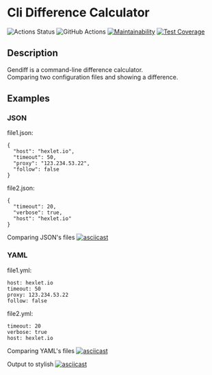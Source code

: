 # Cli Difference Calculator

<!-- ### Hexlet tests and linter status: -->
![Actions Status](https://github.com/Surtt/frontend-project-lvl2/workflows/hexlet-check/badge.svg)
![GitHub Actions](https://github.com/Surtt/Cli-Difference-Calculator/workflows/Node%20CI/badge.svg)
[![Maintainability](https://api.codeclimate.com/v1/badges/b919c04905f23306fef5/maintainability)](https://codeclimate.com/github/Surtt/Cli-Difference-Calculator/maintainability)
[![Test Coverage](https://api.codeclimate.com/v1/badges/b919c04905f23306fef5/test_coverage)](https://codeclimate.com/github/Surtt/Cli-Difference-Calculator/test_coverage)

## Description
Gendiff is a command-line difference calculator.  
Comparing two configuration files and showing a difference.

## Examples

### JSON
file1.json:
```
{
  "host": "hexlet.io",
  "timeout": 50,
  "proxy": "123.234.53.22",
  "follow": false
}
```
file2.json:
```
{
  "timeout": 20,
  "verbose": true,
  "host": "hexlet.io"
}
```

Comparing JSON's files
[![asciicast](https://asciinema.org/a/tpyAFzRAXThdxYhNZHYg2NP7u.svg)](https://asciinema.org/a/tpyAFzRAXThdxYhNZHYg2NP7u)

### YAML
file1.yml:
```
host: hexlet.io
timeout: 50
proxy: 123.234.53.22
follow: false
```
file2.yml:
```
timeout: 20
verbose: true
host: hexlet.io
```

Comparing YAML's files
[![asciicast](https://asciinema.org/a/O9nbgNEgCBWNGnISQjs7TSWsT.svg)](https://asciinema.org/a/O9nbgNEgCBWNGnISQjs7TSWsT)

Output to stylish
[![asciicast](https://asciinema.org/a/tdojUjUBHNTU74YCRBLtdzCb3.svg)](https://asciinema.org/a/tdojUjUBHNTU74YCRBLtdzCb3)